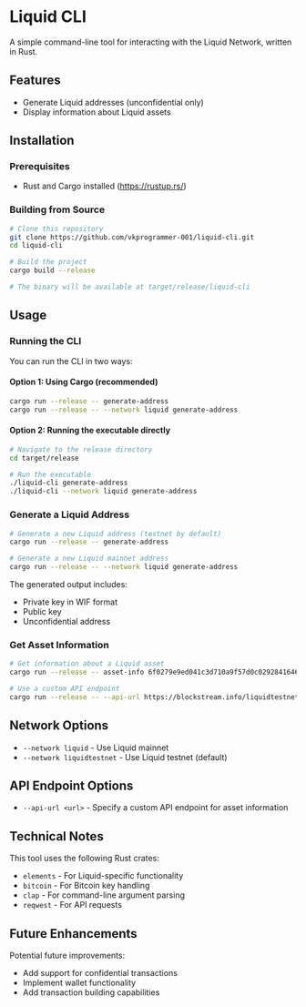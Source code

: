 # Liquid CLI

A simple command-line tool for interacting with the Liquid Network, written in Rust.

## Features

- Generate Liquid addresses (unconfidential only)
- Display information about Liquid assets

## Installation

### Prerequisites

- Rust and Cargo installed (https://rustup.rs/)

### Building from Source

```bash
# Clone this repository
git clone https://github.com/vkprogrammer-001/liquid-cli.git
cd liquid-cli

# Build the project
cargo build --release

# The binary will be available at target/release/liquid-cli
```

## Usage

### Running the CLI

You can run the CLI in two ways:

#### Option 1: Using Cargo (recommended)
```bash
cargo run --release -- generate-address
cargo run --release -- --network liquid generate-address
```

#### Option 2: Running the executable directly
```bash
# Navigate to the release directory
cd target/release

# Run the executable
./liquid-cli generate-address
./liquid-cli --network liquid generate-address
```

### Generate a Liquid Address

```bash
# Generate a new Liquid address (testnet by default)
cargo run --release -- generate-address

# Generate a new Liquid mainnet address
cargo run --release -- --network liquid generate-address
```

The generated output includes:
- Private key in WIF format
- Public key
- Unconfidential address

### Get Asset Information

```bash
# Get information about a Liquid asset
cargo run --release -- asset-info 6f0279e9ed041c3d710a9f57d0c02928416460c4b722ae3457a11eec381c526d

# Use a custom API endpoint
cargo run --release -- --api-url https://blockstream.info/liquidtestnet/api asset-info <asset-id>
```

## Network Options

- `--network liquid` - Use Liquid mainnet
- `--network liquidtestnet` - Use Liquid testnet (default)

## API Endpoint Options

- `--api-url <url>` - Specify a custom API endpoint for asset information

## Technical Notes

This tool uses the following Rust crates:
- `elements` - For Liquid-specific functionality
- `bitcoin` - For Bitcoin key handling
- `clap` - For command-line argument parsing
- `reqwest` - For API requests

## Future Enhancements

Potential future improvements:
- Add support for confidential transactions
- Implement wallet functionality
- Add transaction building capabilities 